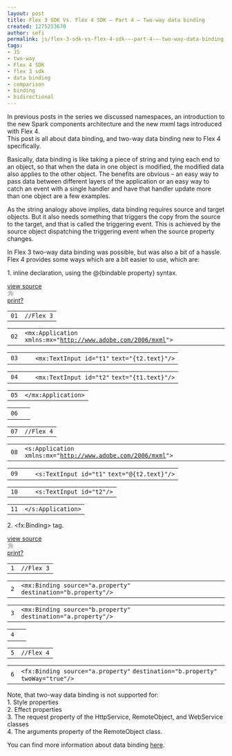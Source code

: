 ```yaml
---
layout: post
title: Flex 3 SDK Vs. Flex 4 SDK – Part 4 – Two-way data binding
created: 1275253670
author: sefi
permalink: js/flex-3-sdk-vs-flex-4-sdk-–-part-4-–-two-way-data-binding
tags:
- JS
- two-way
- Flex 4 SDK
- flex 3 sdk
- data binding
- comparison
- binding
- bidirectional
---
```

<p>In previous posts in the series we discussed namespaces, an introduction to the new Spark components architecture and the new mxml tags introduced with Flex 4.<br />
This post is all about data binding, and two-way data binding new to Flex 4 specifically.</p>
<p>Basically, data binding is like taking a piece of string and tying each end to an object, so that when the data in one object is modified, the modified data also applies to the other object. The benefits are obvious &ndash; an easy way to pass data between different layers of the application or an easy way to catch an event with a single handler and have that handler update more than one object are a few examples.</p>
<p>As the string analogy above implies, data binding requires source and target objects. But it also needs something that triggers the copy from the source to the target, and that is called the triggering event. This is achieved by the source object dispatching the triggering event when the source property changes.</p>
<p>In Flex 3 two-way data binding was possible, but was also a bit of a hassle. Flex 4 provides some ways which are a bit easier to use, which are:</p>
<p>1. inline declaration, using the @{bindable property} syntax.</p>
<div id="highlighter_239880" class="syntaxhighlighter  java">
<div class="bar                      ">
<div class="toolbar"><a href="http://flexblackbelt.wordpress.com/2010/05/30/flex-3-sdk-vs-flex-4-sdk-part-4-two-way-data-binding/#viewSource" title="view source" style="width: 16px; height: 16px;" class="item viewSource">view source</a>
<div class="item copyToClipboard"><embed width="16" height="16" src="http://s1.wp.com/wp-content/plugins/syntaxhighlighter/syntaxhighlighter/scripts/clipboard.swf?m=1253219630g" menu="false" flashvars="highlighterId=highlighter_239880" wmode="transparent" allowscriptaccess="always" title="copy to clipboard" type="application/x-shockwave-flash" id="highlighter_239880_clipboard"></embed></div>
<a href="http://flexblackbelt.wordpress.com/2010/05/30/flex-3-sdk-vs-flex-4-sdk-part-4-two-way-data-binding/#printSource" title="print" style="width: 16px; height: 16px;" class="item printSource">print</a><a href="http://flexblackbelt.wordpress.com/2010/05/30/flex-3-sdk-vs-flex-4-sdk-part-4-two-way-data-binding/#about" title="?" style="width: 16px; height: 16px;" class="item about">?</a></div>
</div>
<div class="lines">
<div class="line alt1">
<table>
    <tbody>
        <tr>
            <td class="number"><code>01</code></td>
            <td class="content"><code class="java comments">//Flex 3</code></td>
        </tr>
    </tbody>
</table>
</div>
<div class="line alt2">
<table>
    <tbody>
        <tr>
            <td class="number"><code>02</code></td>
            <td class="content"><code class="java plain">&lt;mx:Application xmlns:mx=</code><code class="java string">&quot;<a href="http://www.adobe.com/2006/mxml">http://www.adobe.com/2006/mxml</a>&quot;</code><code class="java plain">&gt;</code></td>
        </tr>
    </tbody>
</table>
</div>
<div class="line alt1">
<table>
    <tbody>
        <tr>
            <td class="number"><code>03</code></td>
            <td class="content"><code class="spaces">&nbsp;&nbsp;&nbsp;</code><code class="java plain">&lt;mx:TextInput id=</code><code class="java string">&quot;t1&quot;</code> <code class="java plain">text=</code><code class="java string">&quot;{t2.text}&quot;</code><code class="java plain">/&gt;</code></td>
        </tr>
    </tbody>
</table>
</div>
<div class="line alt2">
<table>
    <tbody>
        <tr>
            <td class="number"><code>04</code></td>
            <td class="content"><code class="spaces">&nbsp;&nbsp;&nbsp;</code><code class="java plain">&lt;mx:TextInput id=</code><code class="java string">&quot;t2&quot;</code> <code class="java plain">text=</code><code class="java string">&quot;{t1.text}&quot;</code><code class="java plain">/&gt;</code></td>
        </tr>
    </tbody>
</table>
</div>
<div class="line alt1">
<table>
    <tbody>
        <tr>
            <td class="number"><code>05</code></td>
            <td class="content"><code class="java plain">&lt;/mx:Application&gt;</code></td>
        </tr>
    </tbody>
</table>
</div>
<div class="line alt2">
<table>
    <tbody>
        <tr>
            <td class="number"><code>06</code></td>
            <td class="content">&nbsp;</td>
        </tr>
    </tbody>
</table>
</div>
<div class="line alt1">
<table>
    <tbody>
        <tr>
            <td class="number"><code>07</code></td>
            <td class="content"><code class="java comments">//Flex 4</code></td>
        </tr>
    </tbody>
</table>
</div>
<div class="line alt2">
<table>
    <tbody>
        <tr>
            <td class="number"><code>08</code></td>
            <td class="content"><code class="java plain">&lt;s:Application xmlns:mx=</code><code class="java string">&quot;<a href="http://www.adobe.com/2006/mxml">http://www.adobe.com/2006/mxml</a>&quot;</code><code class="java plain">&gt;</code></td>
        </tr>
    </tbody>
</table>
</div>
<div class="line alt1">
<table>
    <tbody>
        <tr>
            <td class="number"><code>09</code></td>
            <td class="content"><code class="spaces">&nbsp;&nbsp;&nbsp;</code><code class="java plain">&lt;s:TextInput id=</code><code class="java string">&quot;t1&quot;</code> <code class="java plain">text=</code><code class="java string">&quot;@{t2.text}&quot;</code><code class="java plain">/&gt;</code></td>
        </tr>
    </tbody>
</table>
</div>
<div class="line alt2">
<table>
    <tbody>
        <tr>
            <td class="number"><code>10</code></td>
            <td class="content"><code class="spaces">&nbsp;&nbsp;&nbsp;</code><code class="java plain">&lt;s:TextInput id=</code><code class="java string">&quot;t2&quot;</code><code class="java plain">/&gt;</code></td>
        </tr>
    </tbody>
</table>
</div>
<div class="line alt1">
<table>
    <tbody>
        <tr>
            <td class="number"><code>11</code></td>
            <td class="content"><code class="java plain">&lt;/s:Application&gt;</code></td>
        </tr>
    </tbody>
</table>
</div>
</div>
</div>
<p>2. &lt;fx:Binding&gt; tag.</p>
<div id="highlighter_856117" class="syntaxhighlighter  java">
<div class="bar                ">
<div class="toolbar"><a href="http://flexblackbelt.wordpress.com/2010/05/30/flex-3-sdk-vs-flex-4-sdk-part-4-two-way-data-binding/#viewSource" title="view source" style="width: 16px; height: 16px;" class="item viewSource">view source</a>
<div class="item copyToClipboard"><embed width="16" height="16" src="http://s1.wp.com/wp-content/plugins/syntaxhighlighter/syntaxhighlighter/scripts/clipboard.swf?m=1253219630g" menu="false" flashvars="highlighterId=highlighter_856117" wmode="transparent" allowscriptaccess="always" title="copy to clipboard" type="application/x-shockwave-flash" id="highlighter_856117_clipboard"></embed></div>
<a href="http://flexblackbelt.wordpress.com/2010/05/30/flex-3-sdk-vs-flex-4-sdk-part-4-two-way-data-binding/#printSource" title="print" style="width: 16px; height: 16px;" class="item printSource">print</a><a href="http://flexblackbelt.wordpress.com/2010/05/30/flex-3-sdk-vs-flex-4-sdk-part-4-two-way-data-binding/#about" title="?" style="width: 16px; height: 16px;" class="item about">?</a></div>
</div>
<div class="lines">
<div class="line alt1">
<table>
    <tbody>
        <tr>
            <td class="number"><code>1</code></td>
            <td class="content"><code class="java comments">//Flex 3</code></td>
        </tr>
    </tbody>
</table>
</div>
<div class="line alt2">
<table>
    <tbody>
        <tr>
            <td class="number"><code>2</code></td>
            <td class="content"><code class="java plain">&lt;mx:Binding source=</code><code class="java string">&quot;a.property&quot;</code> <code class="java plain">destination=</code><code class="java string">&quot;b.property&quot;</code><code class="java plain">/&gt;</code></td>
        </tr>
    </tbody>
</table>
</div>
<div class="line alt1">
<table>
    <tbody>
        <tr>
            <td class="number"><code>3</code></td>
            <td class="content"><code class="java plain">&lt;mx:Binding source=</code><code class="java string">&quot;b.property&quot;</code> <code class="java plain">destination=</code><code class="java string">&quot;a.property&quot;</code><code class="java plain">/&gt;</code></td>
        </tr>
    </tbody>
</table>
</div>
<div class="line alt2">
<table>
    <tbody>
        <tr>
            <td class="number"><code>4</code></td>
            <td class="content">&nbsp;</td>
        </tr>
    </tbody>
</table>
</div>
<div class="line alt1">
<table>
    <tbody>
        <tr>
            <td class="number"><code>5</code></td>
            <td class="content"><code class="java comments">//Flex 4</code></td>
        </tr>
    </tbody>
</table>
</div>
<div class="line alt2">
<table>
    <tbody>
        <tr>
            <td class="number"><code>6</code></td>
            <td class="content"><code class="java plain">&lt;fx:Binding source=</code><code class="java string">&quot;a.property&quot;</code> <code class="java plain">destination=</code><code class="java string">&quot;b.property&quot;</code> <code class="java plain">twoWay=</code><code class="java string">&quot;true&quot;</code><code class="java plain">/&gt;</code></td>
        </tr>
    </tbody>
</table>
</div>
</div>
</div>
<p>Note, that two-way data binding is not supported for:<br />
1. Style properties<br />
2. Effect properties<br />
3. The request property of the HttpService, RemoteObject, and WebService classes<br />
4. The arguments property of the RemoteObject class.</p>
<p>You can find more information about data binding <a target="_blank" href="http://help.adobe.com/en_US/Flex/4.0/UsingSDK/WS2db454920e96a9e51e63e3d11c0bf69084-7fe7.html">here</a>.</p>
